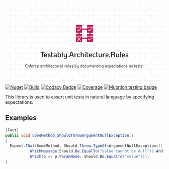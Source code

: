 ![Testably.Expectations](https://raw.githubusercontent.com/Testably/Testably.Expectations/main/Docs/Images/social-preview.png)  
[![Nuget](https://img.shields.io/nuget/v/Testably.Expectations)](https://www.nuget.org/packages/Testably.Expectations)
[![Build](https://github.com/Testably/Testably.Expectations/actions/workflows/build.yml/badge.svg)](https://github.com/Testably/Testably.Expectations/actions/workflows/build.yml)
[![Codacy Badge](https://app.codacy.com/project/badge/Grade/5b9b2f79950447a69d69037b43acd590)](https://www.codacy.com/gh/Testably/Testably.Expectations/dashboard?utm_source=github.com&amp;utm_medium=referral&amp;utm_content=Testably/Testably.Expectations&amp;utm_campaign=Badge_Grade)
[![Coverage](https://sonarcloud.io/api/project_badges/measure?project=Testably_Testably.Expectations&branch=main&metric=coverage)](https://sonarcloud.io/summary/overall?id=Testably_Testably.Expectations&branch=main)
[![Mutation testing badge](https://img.shields.io/endpoint?style=flat&url=https%3A%2F%2Fbadge-api.stryker-mutator.io%2Fgithub.com%2FTestably%2FTestably.Expectations%2Fmain)](https://dashboard.stryker-mutator.io/reports/github.com/Testably/Testably.Expectations/main)

This library is used to assert unit tests in natural language by specifying expectations.

## Examples

  ```csharp
  [Fact]
  public void SomeMethod_ShouldThrowArgumentNullException()
  {
	Expect.That(SomeMethod, Should.Throw.TypeOf<ArgumentNullException>()
			.WhichMessage(Should.Be.EqualTo("Value cannot be null")).And()
			.Which(p => p.ParamName, Should.Be.EqualTo("value")));
  }
  ```
